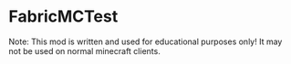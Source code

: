 # FabricMCTest
Note: This mod is written and used for educational purposes only!
It may not be used on normal minecraft clients.
